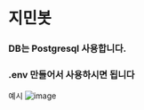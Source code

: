 # 지민봇

### DB는 Postgresql 사용합니다.
### .env 만들어서 사용하시면 됩니다
예시
![image](https://github.com/user-attachments/assets/14e02787-e976-4f15-866a-ca33f69003be)

